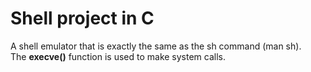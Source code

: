 # Shell project in C
A shell emulator that is exactly the same as the sh command (man sh).<br/>
The **execve()** function is used to make system calls. 
